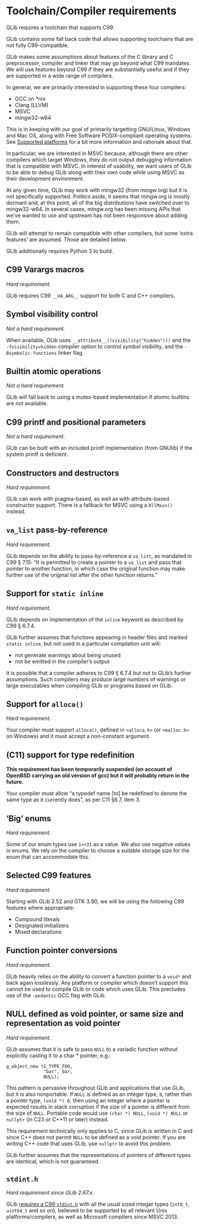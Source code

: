 Toolchain/Compiler requirements
===

GLib requires a toolchain that supports C99.

GLib contains some fall back code that allows supporting toolchains that are not
fully C99-compatible.

GLib makes some assumptions about features of the C library and C preprocessor,
compiler and linker that may go beyond what C99 mandates.  We will use features
beyond C99 if they are substantially useful and if they are supported in a wide
range of compilers.

In general, we are primarily interested in supporting these four compilers:

 * GCC on *nix
 * Clang (LLVM)
 * MSVC
 * mingw32-w64

This is in keeping with our goal of primarily targetting GNU/Linux, Windows and
Mac OS, along with Free Software POSIX-compliant operating systems.  See
[Supported platforms](./supported-platforms.md) for a bit more information and
rationale about that.

In particular, we are interested in MSVC because, although there are other
compilers which target Windows, they do not output debugging information that is
compatible with MSVC.  In interest of usability, we want users of GLib to be
able to debug GLib along with their own code while using MSVC as their
development environment.

At any given time, GLib may work with mingw32 (from mingw.org) but it is not
specifically supported.  Politics aside, it seems that mingw.org is mostly
dormant and, at this point, all of the big distributions have switched over to
mingw32-w64.  In several cases, mingw.org has been missing APIs that we’ve
wanted to use and upstream has not been responsive about adding them.

GLib will attempt to remain compatible with other compilers, but some ‘extra
features’ are assumed.  Those are detailed below.

GLib additionally requires Python 3 to build.

C99 Varargs macros
---

_Hard requirement._

GLib requires C99 ``__VA_ARG__`` support for both C and C++ compilers.

Symbol visibility control
---

_Not a hard requirement._

When available, GLib uses `__attribute__((visibility("hidden")))` and the
`-fvisibility=hidden` compiler option to control symbol visibility, and the
`-Bsymbolic-functions` linker flag.

Builtin atomic operations
---

_Not a hard requirement._

GLib will fall back to using a mutex-based implementation if atomic builtins are
not available.

C99 printf and positional parameters
---

_Not a hard requirement._

GLib can be built with an included printf implementation (from GNUlib) if the
system printf is deficient.

Constructors and destructors
---

_Hard requirement._

GLib can work with pragma-based, as well as with attribute-based constructor
support. There is a fallback for MSVC using a `DllMain()` instead.

`va_list` pass-by-reference
---

_Hard requirement._

GLib depends on the ability to pass-by-reference a `va_list`, as mandated in
C99  § 7.15: “It is permitted to create a pointer to a `va_list` and pass that
pointer to another function, in which case the original function may make
further use of the original list after the other function returns.”

Support for `static inline`
---

_Hard requirement._

GLib depends on implementation of the `inline` keyword as described by
C99 § 6.7.4.

GLib further assumes that functions appearing in header files and marked
`static inline`, but not used in a particular compilation unit will:

 * not generate warnings about being unused
 * not be emitted in the compiler’s output

It is possible that a compiler adheres to C99 § 6.7.4 but not to GLib’s further
assumptions.  Such compilers may produce large numbers of warnings or large
executables when compiling GLib or programs based on GLib.

Support for `alloca()`
---

_Hard requirement._

Your compiler must support `alloca()`, defined in `<alloca.h>` (or `<malloc.h>`
on Windows) and it must accept a non-constant argument.

(C11) support for type redefinition
---

**This requirement has been temporarily suspended (on account of OpenBSD
carrying an old version of gcc) but it will probably return in the future.**

Your compiler must allow “a typedef name [to] be redefined to denote the same
type as it currently does”, as per C11 §6.7, item 3.

‘Big’ enums
---

_Hard requirement._

Some of our enum types use `1<<31` as a value. We also use negative values in
enums. We rely on the compiler to choose a suitable storage size for the enum
that can accommodate this.

Selected C99 features
---

_Hard requirement._

Starting with GLib 2.52 and GTK 3.90, we will be using the following C99
features where appropriate:

 * Compound literals
 * Designated initializers
 * Mixed declarations

Function pointer conversions
---

_Hard requirement._

GLib heavily relies on the ability to convert a function pointer to a `void*`
and back again losslessly. Any platform or compiler which doesn’t support this
cannot be used to compile GLib or code which uses GLib. This precludes use of
the `-pedantic` GCC flag with GLib.

NULL defined as void pointer, or same size and representation as void pointer
---

_Hard requirement._

GLib assumes that it is safe to pass `NULL` to a variadic function without
explicitly casting it to a char * pointer, e.g.:

```
g_object_new (G_TYPE_FOO,
              "bar", bar,
              NULL);
```

This pattern is pervasive throughout GLib and applications that use GLib, but it
is also nonportable. If `NULL` is defined as an integer type, `0`, rather than a
pointer type, `(void *) 0`, then using an integer where a pointer is expected
results in stack corruption if the size of a pointer is different from the size
of `NULL`. Portable code would use `(char *) NULL`, `(void *) NULL` or `nullptr`
(in C23 or C++11 or later) instead.

This requirement technically only applies to C, since GLib is written in C and
since C++ does not permit `NULL` to be defined as a void pointer. If you are
writing C++ code that uses GLib, use `nullptr` to avoid this problem.

GLib further assumes that the representations of pointers of different types are
identical, which is not guaranteed.

`stdint.h`
---

_Hard requirement since GLib 2.67.x._

GLib [requires a C99 `stdint.h`](https://gitlab.gnome.org/GNOME/glib/-/merge_requests/1675)
with all the usual sized integer types (`int8_t`, `uint64_t` and so on),
believed to be supported by all relevant Unix platforms/compilers, as well as
Microsoft compilers since MSVC 2013.

